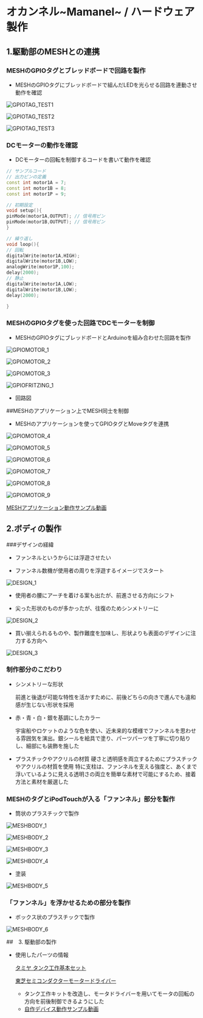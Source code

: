 # オカンネル~Mamanel~ / ハードウェア製作
## 1.駆動部のMESHとの連携
### MESHのGPIOタグとブレッドボードで回路を製作

* MESHのGPIOタグにブレッドボードで組んだLEDを光らせる回路を連動させ動作を確認

![GPIOTAG_TEST1](/Promotion/Images/Dev_Device/%E5%86%99%E7%9C%9F%202015-11-28%2014%2037%2059.jpg "Mamanel01")

![GPIOTAG_TEST2](/Promotion/Images/Dev_Device/%E5%86%99%E7%9C%9F%202015-11-28%2014%2038%2003.jpg "Mamanel02")

![GPIOTAG_TEST3](/Promotion/Images/Dev_Device/%E5%86%99%E7%9C%9F%202015-11-28%2014%2038%2010.jpg "Mamanel03")

### DCモーターの動作を確認
* DCモーターの回転を制御するコードを書いて動作を確認

```Arduino:motor_sample.ino
// サンプルコード
// 出力ピンの定義
const int motor1A = 7;
const int motor1B = 8;
const int motor1P = 9;

// 初期設定
void setup(){
pinMode(motor1A,OUTPUT); // 信号用ピン
pinMode(motor1B,OUTPUT); // 信号用ピン
}

// 繰り返し
void loop(){
// 回転
digitalWrite(motor1A,HIGH);
digitalWrite(motor1B,LOW);
analogWrite(motor1P,100);
delay(2000);
// 静止
digitalWrite(motor1A,LOW);
digitalWrite(motor1B,LOW);
delay(2000);

}
```


### MESHのGPIOタグを使った回路でDCモーターを制御

* MESHのGPIOタグにブレッドボードとArduinoを組み合わせた回路を製作

![GPIOMOTOR_1](/Promotion/Images/Dev_Device/%E5%86%99%E7%9C%9F%202015-11-28%2016%2026%2027.jpg "Mamanel04")

![GPIOMOTOR_2](/Promotion/Images/Dev_Device/%E5%86%99%E7%9C%9F%202015-11-28%2016%2024%2039.jpg "Mamanel05")

![GPIOMOTOR_3](/Promotion/Images/Dev_Device/%E5%86%99%E7%9C%9F%202015-11-28%2016%2026%2052.jpg "Mamanel06")

![GPIOFRITZING_1](/Promotion/Images/Dev_Device/MESH_回路.png)

   * 回路図


##MESHのアプリケーション上でMESH同士を制御

* MESHのアプリケーションを使ってGPIOタグとMoveタグを連携

![GPIOMOTOR_4](/Promotion/Images/Dev_Device/%E5%86%99%E7%9C%9F%202015-11-28%2016%2021%2031.png "Mamanel07")

![GPIOMOTOR_5](/Promotion/Images/Dev_Device/%E5%86%99%E7%9C%9F%202015-11-28%2016%2021%2037.png "Mamanel08")

![GPIOMOTOR_6](/Promotion/Images/Dev_Device/%E5%86%99%E7%9C%9F%202015-11-28%2016%2021%2057.png "Mamanel09")

![GPIOMOTOR_7](/Promotion/Images/Dev_Device/%E5%86%99%E7%9C%9F%202015-11-28%2016%2022%2004.png "Mamanel10")

![GPIOMOTOR_8](/Promotion/Images/Dev_Device/%E5%86%99%E7%9C%9F%202015-11-28%2016%2022%2014.png "Mamanel11")

![GPIOMOTOR_9](/Promotion/Images/Dev_Device/%E5%86%99%E7%9C%9F%202015-11-28%2016%2023%2053.png "Mamanel12")


[MESHアプリケーション動作サンプル動画](https://www.youtube.com/watch?v=f9rDeFbkYcs)

## 2.ボディの製作
###デザインの経緯

   * ファンネルというからには浮遊させたい

   * ファンネル数機が使用者の周りを浮遊するイメージでスタート

![DESIGN_1](/Promotion/Images/Dev_Device/IMG_20151130_0001.jpg "Design1")

   * 使用者の腰にアーチを着ける案も出たが、前進させる方向にシフト

   * 尖った形状のものが多かったが、往復のためシンメトリーに

![DESIGN_2](/Promotion/Images/Dev_Device/IMG_20151130_0002.jpg "Design2")

   * 買い揃えられるものや、製作難度を加味し、形状よりも表面のデザインに注力する方向へ

![DESIGN_3](/Promotion/Images/Dev_Device/IMG_20151130_0003.jpg "Design3")

### 制作部分のこだわり
* シンメトリーな形状

   前進と後退が可能な特性を活かすために、前後どちらの向きで進んでも違和感が生じない形状を採用

* 赤・青・白・銀を基調にしたカラー

   宇宙船やロケットのような色を使い、近未来的な模様でファンネルを思わせる雰囲気を演出。銀シールを絵具で塗り、パーツパーツを丁寧に切り貼りし、細部にも装飾を施した

* プラスチックやアクリルの材質
   硬さと透明感を両立するためにプラスチックやアクリルの材質を使用
   特に支柱は、ファンネルを支える強度と、あくまで浮いているように見える透明さの両立を簡単な素材で可能にするため、接着方法と素材を厳選した


### MESHのタグとiPodTouchが入る「ファンネル」部分を製作

   * 筒状のプラスチックで製作

![MESHBODY_1](/Promotion/Images/Dev_Device/DSC01637.JPG "Mamanel13")

![MESHBODY_2](/Promotion/Images/Dev_Device/DSC01638.JPG "Mamanel14")

![MESHBODY_3](/Promotion/Images/Dev_Device/DSC01639.JPG "Mamanel15")

![MESHBODY_4](/Promotion/Images/Dev_Device/DSC01640.JPG "Mamanel16")

* 塗装

![MESHBODY_5](/Promotion/Images/Dev_Device/DSC01643.JPG "Mamanel17")

### 「ファンネル」を浮かせるための部分を製作

   * ボックス状のプラスチックで製作

![MESHBODY_6](/Promotion/Images/Dev_Device/DSC01634.JPG "Mamanel18")

##　3. 駆動部の製作
   * 使用したパーツの情報

      [タミヤ タンク工作基本セット](http://www.tamiya.com/japan/products/70108tracked_vehicle/)

      [東芝セミコンダクターモータードライバー](http://akizukidenshi.com/catalog/g/gI-02001/)

      * タンク工作キットを改造し、モータドライバーを用いてモータの回転の方向を前後制御できるようにした
      * [自作デバイス動作サンプル動画](https://www.youtube.com/watch?v=JCudKifrum4)